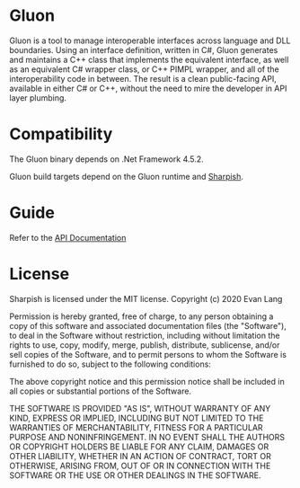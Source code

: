 # Gluon

Gluon is a tool to manage interoperable interfaces across language and DLL boundaries. Using an interface definition, written in C#, Gluon generates and maintains a C++ class that implements the equivalent interface, as well as an equivalent C# wrapper class, or C++ PIMPL wrapper, and all of the interoperability code in between. The result is a clean public-facing API, available in either C# or C++, without the need to mire the developer in API layer plumbing.

# Compatibility
The Gluon binary depends on .Net Framework 4.5.2.

Gluon build targets depend on the Gluon runtime and [Sharpish](https://github.com/ETLang/Sharpish).

# Guide
Refer to the [API Documentation](https://codedocs.xyz/ETLang/Gluon/)

# License
 Sharpish is licensed under the MIT license.
 Copyright (c) 2020 Evan Lang
 
 Permission is hereby granted, free of charge, to any person obtaining a copy
 of this software and associated documentation files (the "Software"), to deal
 in the Software without restriction, including without limitation the rights
 to use, copy, modify, merge, publish, distribute, sublicense, and/or sell
 copies of the Software, and to permit persons to whom the Software is
 furnished to do so, subject to the following conditions:
 
 The above copyright notice and this permission notice shall be included in all
 copies or substantial portions of the Software.
 
 THE SOFTWARE IS PROVIDED "AS IS", WITHOUT WARRANTY OF ANY KIND, EXPRESS OR
 IMPLIED, INCLUDING BUT NOT LIMITED TO THE WARRANTIES OF MERCHANTABILITY,
 FITNESS FOR A PARTICULAR PURPOSE AND NONINFRINGEMENT. IN NO EVENT SHALL THE
 AUTHORS OR COPYRIGHT HOLDERS BE LIABLE FOR ANY CLAIM, DAMAGES OR OTHER
 LIABILITY, WHETHER IN AN ACTION OF CONTRACT, TORT OR OTHERWISE, ARISING FROM,
 OUT OF OR IN CONNECTION WITH THE SOFTWARE OR THE USE OR OTHER DEALINGS IN THE
 SOFTWARE.
